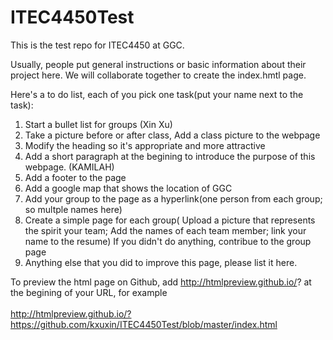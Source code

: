 # ITEC4450Test
This is the test repo for ITEC4450 at GGC.

Usually, people put general instructions or basic information about their project here.
We will collaborate together to create the index.hmtl page.

Here's a to do list, each of you pick one task(put your name next to the task): </br>
1. Start a bullet list for groups (Xin Xu) <br>
2. Take a picture before or after class, Add a class picture to the webpage </br>
3. Modify the heading so it's appropriate and more attractive </br>
4. Add a short paragraph at the begining to introduce the purpose of this webpage. (KAMILAH)</br>
5. Add a footer to the page</br>
6. Add a google map that shows the location of GGC</br>
5. Add your group to the page as a hyperlink(one person from each group; so multple names here)</br>
6. Create a simple page for each group( Upload a picture that represents the spirit your team; Add the names of each team member; link your name to the resume) If you didn't do anything, contribue to the group page </br>
7. Anything else that you did to improve this page, please list it here.   </br>

To preview the html page on Github, add  http://htmlpreview.github.io/?  at the begining of your URL, for example </br>
</br>
http://htmlpreview.github.io/?https://github.com/kxuxin/ITEC4450Test/blob/master/index.html


